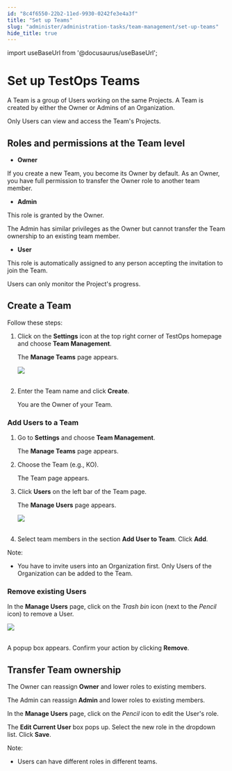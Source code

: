 ```yaml
---
id: "8c4f6550-22b2-11ed-9930-0242fe3e4a3f"
title: "Set up Teams"
slug: "administer/administration-tasks/team-management/set-up-teams"
hide_title: true
---
```

import useBaseUrl from '@docusaurus/useBaseUrl';


# <a id="id" class="anchor_top_offset"/><a id="ariaid-title1" class="anchor_top_offset"/>Set up TestOps Teams

<p xmlns="http://www.w3.org/1999/xhtml" className="p">A Team is a group of Users working on the same Projects. A Team   is created by either the Owner or Admins of an Organization.</p> 
<p xmlns="http://www.w3.org/1999/xhtml" className="p">Only Users can view and access the Team's Projects.</p> 
    

## <a id="id_1" class="anchor_top_offset"/>Roles and permissions at the Team level

    
      
<ul xmlns="http://www.w3.org/1999/xhtml" className="ul">   <li className="li">     <strong className="ph b">Owner</strong>   </li> </ul> 
      
<p xmlns="http://www.w3.org/1999/xhtml" className="p">If you create a new Team, you become its Owner by default. As an   Owner, you have full permission to transfer the Owner role to   another team member.</p> 
      
<ul xmlns="http://www.w3.org/1999/xhtml" className="ul">   <li className="li">     <strong className="ph b">Admin</strong>   </li> </ul> 
      
<p xmlns="http://www.w3.org/1999/xhtml" className="p">This role is granted by the Owner.</p> 
      
<p xmlns="http://www.w3.org/1999/xhtml" className="p">The Admin has similar privileges as the Owner but cannot   transfer the Team ownership to an existing team member.</p> 
      
<ul xmlns="http://www.w3.org/1999/xhtml" className="ul">   <li className="li">     <strong className="ph b">User</strong>   </li> </ul> 
      
<p xmlns="http://www.w3.org/1999/xhtml" className="p">This role is automatically assigned to any person accepting the   invitation to join the Team.</p> 
      
<p xmlns="http://www.w3.org/1999/xhtml" className="p">Users can only monitor the Project's progress.</p> 
    
  
    

## <a id="id_2" class="anchor_top_offset"/>Create a Team

    
      
<p xmlns="http://www.w3.org/1999/xhtml" className="p">Follow these steps:</p> 
      
<ol xmlns="http://www.w3.org/1999/xhtml" className="ol">   <li className="li">     <p className="p">Click on the <strong className="ph b">Settings</strong> icon at the top right       corner of TestOps homepage and choose <strong className="ph b">Team         Management</strong>.</p>     <p className="p">The <strong className="ph b">Manage Teams</strong> page appears.</p>     <p className="p">       <img className="image" src={useBaseUrl("https://github.com/katalon-studio/docs-images/raw/master/katalon-analytics/docs/testops-revamp-june-setup-team/kt-june-create-team-2.png")} /><br /><br />     </p>   </li>   <li className="li">     <p className="p">Enter the Team name and click <strong className="ph b">Create</strong>.</p>     <p className="p">You are the Owner of your Team.</p>   </li> </ol> 
    
          

### <a id="id_3" class="anchor_top_offset"/>Add Users to a Team

<ol xmlns="http://www.w3.org/1999/xhtml" className="ol"><li className="li">     <p className="p">Go to <strong className="ph b">Settings</strong> and choose <strong className="ph b">Team Management</strong>.</p>     <p className="p">The <strong className="ph b">Manage Teams</strong> page appears.</p>   </li><li className="li">     <p className="p">Choose the Team (e.g., KO).</p>     <p className="p">The Team page appears.</p>   </li><li className="li">     <p className="p">Click <strong className="ph b">Users</strong> on the left bar of the Team page.</p>     <p className="p">The <strong className="ph b">Manage Users</strong> page appears.</p>     <p className="p"> <img className="image" src={useBaseUrl("https://github.com/katalon-studio/docs-images/raw/master/katalon-analytics/docs/testops-revamp-june-setup-team/kt-june-create-team-3.png")} /><br /><br />     </p>   </li><li className="li">     <p className="p">Select team members in the section <strong className="ph b">Add User to Team</strong>. Click <strong className="ph b">Add</strong>.</p>   </li></ol> 
<div xmlns="http://www.w3.org/1999/xhtml" className="note note note_note"><span className="note__title">Note:</span> 
  <ul className="ul"><li className="li">
      <p className="p">You have to invite users into an Organization first. Only Users of the Organization can be added to the Team.</p>
    </li></ul>
</div>
      

### <a id="id_4" class="anchor_top_offset"/>Remove existing Users

      
        
<p xmlns="http://www.w3.org/1999/xhtml" className="p">In the <strong className="ph b">Manage Users</strong> page, click on the   <em className="ph i">Trash bin</em> icon (next to the <em className="ph i">Pencil</em> icon) to   remove a User.</p> 
        
<p xmlns="http://www.w3.org/1999/xhtml" className="p">   <img className="image" src={useBaseUrl("https://github.com/katalon-studio/docs-images/raw/master/katalon-analytics/docs/testops-revamp-june-setup-team/kt-june-create-team-4.png")} /><br /><br /> </p> 
        
<p xmlns="http://www.w3.org/1999/xhtml" className="p">A popup box appears. Confirm your action by clicking   <strong className="ph b">Remove</strong>.</p> 
      
    

## <a id="id_5" class="anchor_top_offset"/>Transfer Team ownership

<p xmlns="http://www.w3.org/1999/xhtml" className="p">The Owner can reassign <strong className="ph b">Owner</strong> and lower roles to existing members.</p> 
<p xmlns="http://www.w3.org/1999/xhtml" className="p">The Admin can reassign <strong className="ph b">Admin</strong> and lower roles to existing members.</p> 
<p xmlns="http://www.w3.org/1999/xhtml" className="p">In the <strong className="ph b">Manage Users</strong> page, click on the <em className="ph i">Pencil</em> icon to edit the User's role.</p> 
<p xmlns="http://www.w3.org/1999/xhtml" className="p">The <strong className="ph b">Edit Current User</strong> box pops up. Select the new role in the dropdown list. Click <strong className="ph b">Save</strong>.</p> 
<div xmlns="http://www.w3.org/1999/xhtml" className="note note note_note"><span className="note__title">Note:</span> 
  <ul className="ul"><li className="li">
      <p className="p">Users can have different roles in different teams.</p>
    </li></ul>
</div>
